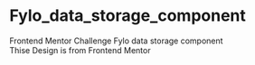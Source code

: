 # Fylo_data_storage_component
Frontend Mentor Challenge  Fylo data storage component
<br>Thise Design is from Frontend Mentor
